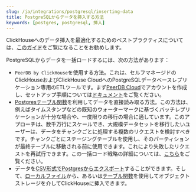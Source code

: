 ```yaml
---
slug: /ja/integrations/postgresql/inserting-data
title: PostgreSQLからデータを挿入する方法
keywords: [postgres, postgresql, 挿入]
---
```


ClickHouseへのデータ挿入を最適化するためのベストプラクティスについては、[このガイド](/ja/guides/inserting-data)をご覧になることをお勧めします。

PostgreSQLからデータを一括ロードするには、次の方法があります：

- `PeerDB by ClickHouse`を使用する方法。これは、セルフマネージドのClickHouseおよびClickHouse CloudへのPostgreSQLデータベースレプリケーション専用のETLツールです。まず[PeerDB Cloud](https://www.peerdb.io/)でアカウントを作成し、セットアップ手順については[ドキュメント](https://docs.peerdb.io/connect/clickhouse/clickhouse-cloud)をご覧ください。
- [Postgresテーブル関数](/ja/sql-reference/table-functions/postgresql)を利用してデータを直接読み取る方法。この方法は、例えばタイムスタンプなどの既知のウォーターマークに基づくバッチレプリケーションが十分な場合や、一度限りの移行の場合に適しています。このアプローチは、数千万行にスケールでき、大規模データセットを移行したいユーザーは、データをチャンクごとに処理する複数のリクエストを検討すべきです。チャンクごとにステージングテーブルを使用し、そのパーティションが最終テーブルに移動される前に使用できます。これにより失敗したリクエストを再試行できます。この一括ロード戦略の詳細については、[こちら](https://clickhouse.com/blog/supercharge-your-clickhouse-data-loads-part3)をご覧ください。
- データを[CSV形式でPostgresからエクスポート](https://blog.n8n.io/postgres-export-to-csv/)することができます。そして、[ローカルファイル](/ja/integrations/data-ingestion/insert-local-files)から、あるいは[テーブル関数](/ja/sql-reference/statements/insert-into#inserting-using-a-table-function)を使用してオブジェクトストレージを介してClickHouseに挿入できます。
